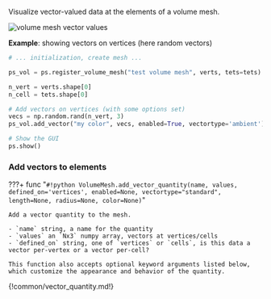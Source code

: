 Visualize vector-valued data at the elements of a volume mesh.

![volume mesh vector values]([[url.prefix]]/media/volume_vector.jpg)

**Example**: showing vectors on vertices (here random vectors)
```python
# ... initialization, create mesh ...

ps_vol = ps.register_volume_mesh("test volume mesh", verts, tets=tets)

n_vert = verts.shape[0]
n_cell = tets.shape[0]

# Add vectors on vertices (with some options set)
vecs = np.random.rand(n_vert, 3)
ps_vol.add_vector("my color", vecs, enabled=True, vectortype='ambient')

# Show the GUI
ps.show()
```

### Add vectors to elements

???+ func "`#!python VolumeMesh.add_vector_quantity(name, values, defined_on='vertices', enabled=None, vectortype="standard", length=None, radius=None, color=None)`"

    Add a vector quantity to the mesh.

    - `name` string, a name for the quantity
    - `values` an `Nx3` numpy array, vectors at vertices/cells
    - `defined_on` string, one of `vertices` or `cells`, is this data a vector per-vertex or a vector per-cell?
    
    This function also accepts optional keyword arguments listed below, which customize the appearance and behavior of the quantity.
   

{!common/vector_quantity.md!}
